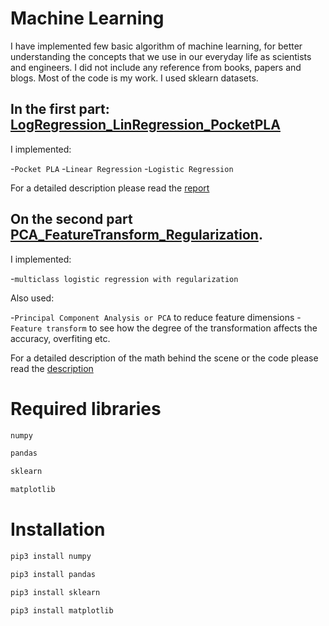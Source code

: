 # Machine Learning

I have implemented few basic algorithm of machine learning, for better understanding the concepts that we use in our everyday life as scientists and engineers. I did not include any reference from books, papers and blogs. Most of the code is my work. I used sklearn datasets.

## In the first part: [LogRegression_LinRegression_PocketPLA](https://github.com/ehoxha91/machine_learning_from_scratch/tree/main/LogRegression_LinRegression_PocketPLA) 

I implemented:

-`Pocket PLA`
-`Linear Regression`
-`Logistic Regression`

For a detailed description please read the [report](https://github.com/ehoxha91/machine_learning_from_scratch/blob/main/LogRegression_LinRegression_PocketPLA/README1.pdf)

## On the second part [PCA_FeatureTransform_Regularization](https://github.com/ehoxha91/machine_learning_from_scratch/tree/main/PCA_FeatureTransform_Regularization).

I implemented:

-`multiclass logistic regression with regularization`

Also used:

-`Principal Component Analysis or PCA` to reduce feature dimensions
-`Feature transform` to see how the degree of the transformation affects the accuracy, overfiting etc.

For a detailed description of the math behind the scene or the code please read the [description](https://github.com/ehoxha91/machine_learning_from_scratch/blob/main/PCA_FeatureTransform_Regularization/README2.pdf)

# Required libraries

```bash 
numpy

pandas

sklearn

matplotlib
```

# Installation

```bash 
pip3 install numpy

pip3 install pandas

pip3 install sklearn

pip3 install matplotlib
```
